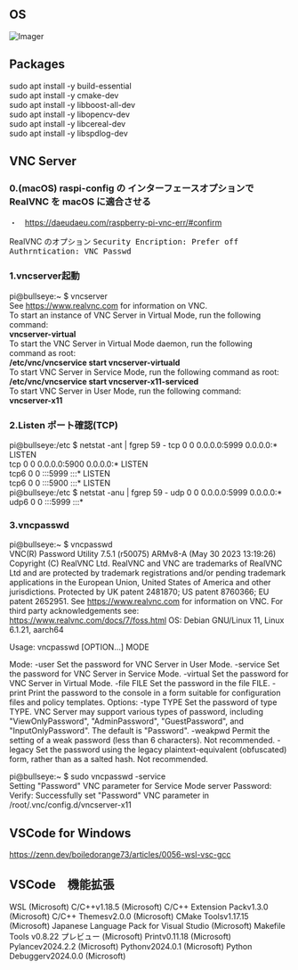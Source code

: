 ## OS
![Imager](https://github.com/tmatsugaki/SocketClientServer/assets/922740/c70e6cca-fb1a-46ef-8cdc-b0fe612486c4)<br>
## Packages
sudo apt install -y build-essential<br>
sudo apt install -y cmake-dev<br>
sudo apt install -y libboost-all-dev<br>
sudo apt install -y libopencv-dev<br>
sudo apt install -y libcereal-dev<br>
sudo apt install -y libspdlog-dev<br>
## VNC Server
### 0.(macOS) raspi-config の インターフェースオプションで RealVNC を macOS に適合させる
・　<a href="https://daeudaeu.com/raspberry-pi-vnc-err/#confirm">https://daeudaeu.com/raspberry-pi-vnc-err/#confirm</a>

RealVNC のオプション
<tt>Security
  Encription: Prefer off
  Authrntication: VNC Passwd</tt>

### 1.vncserver起動
pi@bullseye:~ $ vncserver<br>
See https://www.realvnc.com for information on VNC.
<br>To start an instance of VNC Server in Virtual Mode, run the following command:<br>
  <b>vncserver-virtual</b>
<br>To start the VNC Server in Virtual Mode daemon, run the following command as root:<br>
  <b>/etc/vnc/vncservice start vncserver-virtuald</b>
<br>To start VNC Server in Service Mode, run the following command as root:<br>
  <b>/etc/vnc/vncservice start vncserver-x11-serviced</b>
<br>To start VNC Server in User Mode, run the following command:<br>
  <b>vncserver-x11</b>

### 2.Listen ポート確認(TCP)
pi@bullseye:/etc $ netstat -ant | fgrep 59 -
tcp        0      0 0.0.0.0:5999            0.0.0.0:*               LISTEN     
tcp        0      0 0.0.0.0:5900            0.0.0.0:*               LISTEN     
tcp6       0      0 :::5999                 :::*                    LISTEN     
tcp6       0      0 :::5900                 :::*                    LISTEN     
pi@bullseye:/etc $ netstat -anu | fgrep 59 -
udp        0      0 0.0.0.0:5999            0.0.0.0:*                          
udp6       0      0 :::5999                 :::*         <br>

### 3.vncpasswd
pi@bullseye:~ $ vncpasswd<br>
VNC(R) Password Utility 7.5.1 (r50075) ARMv8-A (May 30 2023 13:19:26)
Copyright (C) RealVNC Ltd.
RealVNC and VNC are trademarks of RealVNC Ltd and are protected by trademark
registrations and/or pending trademark applications in the European Union,
United States of America and other jurisdictions.
Protected by UK patent 2481870; US patent 8760366; EU patent 2652951.
See https://www.realvnc.com for information on VNC.
For third party acknowledgements see:
https://www.realvnc.com/docs/7/foss.html
OS: Debian GNU/Linux 11, Linux 6.1.21, aarch64

Usage: vncpasswd [OPTION...] MODE

Mode:
  -user       Set the password for VNC Server in User Mode.
  -service    Set the password for VNC Server in Service Mode.
  -virtual    Set the password for VNC Server in Virtual Mode.
  -file FILE  Set the password in the file FILE.
  -print      Print the password to the console in a form suitable for
              configuration files and policy templates.
Options:
  -type TYPE  Set the password of type TYPE. VNC Server may support various
              types of password, including "ViewOnlyPassword",
              "AdminPassword", "GuestPassword", and
              "InputOnlyPassword". The default is "Password".
  -weakpwd    Permit the setting of a weak password (less than 6 characters).
              Not recommended.
  -legacy     Set the password using the legacy plaintext-equivalent
              (obfuscated) form, rather than as a salted hash.
              Not recommended.

pi@bullseye:~ $ sudo vncpasswd -service<br>
Setting "Password" VNC parameter for Service Mode server
Password:
Verify:
Successfully set "Password" VNC parameter in /root/.vnc/config.d/vncserver-x11
## VSCode for Windows
<a href="https://zenn.dev/boiledorange73/articles/0056-wsl-vsc-gcc">https://zenn.dev/boiledorange73/articles/0056-wsl-vsc-gcc<br>
## VSCode　機能拡張
WSL (Microsoft)
C/C++v1.18.5 (Microsoft)
C/C++ Extension Packv1.3.0 (Microsoft)
C/C++ Themesv2.0.0 (Microsoft)
CMake Toolsv1.17.15 (Microsoft)
Japanese Language Pack for Visual Studio (Microsoft)
Makefile Tools v0.8.22 プレビュー (Microsoft)
Printv0.11.18 (Microsoft)
Pylancev2024.2.2 (Microsoft)
Pythonv2024.0.1 (Microsoft)
Python Debuggerv2024.0.0 (Microsoft)
